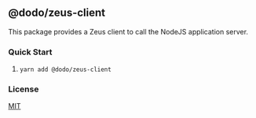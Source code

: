 ## @dodo/zeus-client

This package provides a Zeus client to call the NodeJS application server.

### Quick Start

1. `yarn add @dodo/zeus-client`

### License

[MIT](LICENSE)
